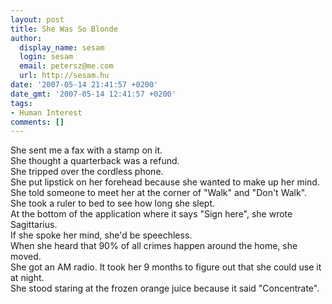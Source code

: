```yaml
---
layout: post
title: She Was So Blonde
author:
  display_name: sesam
  login: sesam
  email: petersz@me.com
  url: http://sesam.hu
date: '2007-05-14 21:41:57 +0200'
date_gmt: '2007-05-14 12:41:57 +0200'
tags:
- Human Interest
comments: []
---
```


She sent me a fax with a stamp on it.  
She thought a quarterback was a refund.  
She tripped over the cordless phone.  
She put lipstick on her forehead because she wanted to make up her mind.  
She told someone to meet her at the corner of "Walk" and "Don't Walk".  
She took a ruler to bed to see how long she slept.  
At the bottom of the application where it says "Sign here", she wrote Sagittarius.  
If she spoke her mind, she'd be speechless.  
When she heard that 90% of all crimes happen around the home, she moved.  
She got an AM radio. It took her 9 months to figure out that she could use it at night.  
She stood staring at the frozen orange juice because it said "Concentrate".
